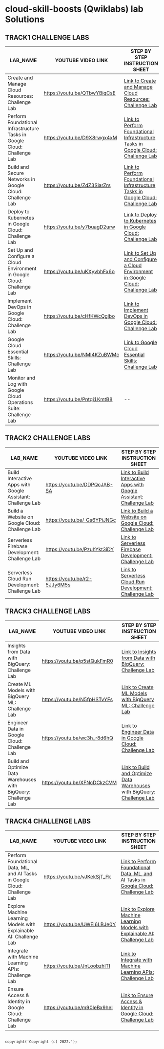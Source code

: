 # cloud-skill-boosts (Qwiklabs) lab Solutions 

## TRACK1 CHALLENGE LABS



|  LAB_NAME |YOUTUBE VIDEO LINK | STEP BY STEP INSTRUCTION SHEET |
| --------------- | --------------- | --------------- |
| Create and Manage Cloud Resources: Challenge Lab | https://youtu.be/QTbwYBiqCsE | [Link to Create and Manage Cloud Resources: Challenge Lab](https://github.com/guys-in-the-cloud/cloud-skill-boosts/blob/main/Challenge-labs/Create%20and%20Manage%20Cloud%20Resources%20Challenge%20Lab.md) |
| Perform Foundational Infrastructure Tasks in Google Cloud: Challenge Lab | https://youtu.be/D9X8rwgx4xM |[Link to Perform Foundational Infrastructure Tasks in Google Cloud: Challenge Lab](https://github.com/guys-in-the-cloud/cloud-skill-boosts/blob/main/Challenge-labs/Perform%20Foundational%20Infrastructure%20Tasks%20in%20Google%20Cloud:%20Challenge%20Lab/Perform%20Foundational%20Infrastructure%20Tasks%20in%20Google%20Cloud:%20Challenge%20Lab.md)  |
| Build and Secure Networks in Google Cloud: Challenge Lab |https://youtu.be/ZdZ3SiarZrs|[Link to Perform Foundational Infrastructure Tasks in Google Cloud: Challenge Lab](https://github.com/guys-in-the-cloud/cloud-skill-boosts/blob/main/Challenge-labs/Build%20and%20Secure%20Networks%20in%20Google%20Cloud:%20Challenge%20Lab.md) |
| Deploy to Kubernetes in Google Cloud: Challenge Lab |https://youtu.be/y7buagD2urw|[Link to Deploy to Kubernetes in Google Cloud: Challenge Lab](https://github.com/guys-in-the-cloud/cloud-skill-boosts/blob/main/Challenge-labs/Deploy%20to%20Kubernetes%20in%20Google%20Cloud:%20Challenge%20Lab.md) |
|Set Up and Configure a Cloud Environment in Google Cloud: Challenge Lab |https://youtu.be/uKXyvbhFx6o|[Link to Set Up and Configure a Cloud Environment in Google Cloud: Challenge Lab](https://github.com/guys-in-the-cloud/cloud-skill-boosts/blob/main/Challenge-labs/Set%20Up%20and%20Configure%20a%20Cloud%20Environment%20in%20Google%20Cloud:%20Challenge%20Lab.md) |
|Implement DevOps in Google Cloud: Challenge Lab |https://youtu.be/cHfKWcQglbo|[Link to Implement DevOps in Google Cloud: Challenge Lab](https://github.com/guys-in-the-cloud/cloud-skill-boosts/blob/main/Challenge-labs/Implement%20DevOps%20in%20Google%20Cloud.md) |
|Google Cloud Essential Skills: Challenge Lab |https://youtu.be/NMI4KZuBWMc|[Link to Google Cloud Essential Skills: Challenge Lab](https://github.com/guys-in-the-cloud/cloud-skill-boosts/blob/main/Challenge-labs/Google%20Cloud%20Essential%20Skills:%20Challenge%20Lab.md) |
|Monitor and Log with Google Cloud Operations Suite: Challenge Lab |https://youtu.be/Pntqj1KmtB8|--|

## TRACK2 CHALLENGE LABS

|  LAB_NAME |YOUTUBE VIDEO LINK | STEP BY STEP INSTRUCTION SHEET |
| --------------- | --------------- | --------------- |
| Build Interactive Apps with Google Assistant: Challenge Lab |https://youtu.be/DDPQcJAB-SA| [Link to Build Interactive Apps with Google Assistant: Challenge Lab ](https://github.com/guys-in-the-cloud/cloud-skill-boosts/tree/main/Challenge-labs/Build%20Interactive%20Apps%20with%20Google%20Assistant:%20Challenge%20Lab) |
| Build a Website on Google Cloud: Challenge Lab |https://youtu.be/_Gs6YPiJNGc| [Link to Build a Website on Google Cloud: Challenge Lab](https://github.com/guys-in-the-cloud/cloud-skill-boosts/blob/main/Challenge-labs/Build%20a%20Website%20on%20Google%20Cloud:%20Challenge%20Lab.md) |
| Serverless Firebase Development: Challenge Lab|https://youtu.be/PzuhYkt3iDY| [Link to Serverless Firebase Development: Challenge Lab](https://github.com/guys-in-the-cloud/cloud-skill-boosts/blob/main/Challenge-labs/Serverless%20Firebase%20Development.md) |
| Serverless Cloud Run Development: Challenge Lab|https://youtu.be/r2-5JJy6M5s| [Link to Serverless Cloud Run Development: Challenge Lab](https://github.com/guys-in-the-cloud/cloud-skill-boosts/blob/main/Challenge-labs/Serverless%20Cloud%20Run%20Development:%20Challenge%20Lab.md) |


## TRACK3 CHALLENGE LABS
|  LAB_NAME |YOUTUBE VIDEO LINK | STEP BY STEP INSTRUCTION SHEET |
| --------------- | --------------- | --------------- |
| Insights from Data with BigQuery: Challenge Lab |https://youtu.be/p5stQukFmR0| [Link to Insights from Data with BigQuery: Challenge Lab](https://github.com/guys-in-the-cloud/cloud-skill-boosts/blob/main/Challenge-labs/Insights%20From%20Data%20With%20Bigquery%20Challenge%20Lab.md) |
| Create ML Models with BigQuery ML: Challenge Lab |https://youtu.be/N5fpHSTvYFs| [Link to Create ML Models with BigQuery ML: Challenge Lab](https://github.com/guys-in-the-cloud/cloud-skill-boosts/blob/main/Challenge-labs/Create%20ML%20Models%20with%20BigQuery%20ML.md) |
| Engineer Data in Google Cloud: Challenge Lab|https://youtu.be/wc3h_r8d6hQ| [Link to Engineer Data in Google Cloud: Challenge Lab](https://github.com/guys-in-the-cloud/cloud-skill-boosts/blob/main/Challenge-labs/Engineer%20Data%20in%20Google%20Cloud:%20Challenge%20Lab.md) |
|Build and Optimize Data Warehouses with BigQuery: Challenge Lab|https://youtu.be/XFNcDCkzCVM| [Link to Build and Optimize Data Warehouses with BigQuery: Challenge Lab](https://github.com/guys-in-the-cloud/cloud-skill-boosts/blob/main/Challenge-labs/Build%20and%20Optimize%20Data%20Warehouses%20with%20BigQuery:%20Challenge%20Lab.md) |


## TRACK4 CHALLENGE LABS

|  LAB_NAME |YOUTUBE VIDEO LINK | STEP BY STEP INSTRUCTION SHEET |
| --------------- | --------------- | --------------- |
| Perform Foundational Data, ML, and AI Tasks in Google Cloud: Challenge Lab |https://youtu.be/vJKekSjT_Fk| [Link to Perform Foundational Data, ML, and AI Tasks in Google Cloud: Challenge Lab](https://github.com/guys-in-the-cloud/cloud-skill-boosts/blob/main/Challenge-labs/Perform%20Foundational%20Data%2C%20ML%2C%20and%20AI%20Tasks%20in%20Google%20Cloud:%20Challenge%20Lab/Perform%20Foundational%20Data%2C%20ML%2C%20and%20AI%20Tasks%20in%20Google%20Cloud:%20Challenge%20Lab.md) |
| Explore Machine Learning Models with Explainable AI: Challenge Lab |https://youtu.be/UWEi6LBJe0Y| [Link to Explore Machine Learning Models with Explainable AI: Challenge Lab](https://github.com/guys-in-the-cloud/cloud-skill-boosts/blob/main/Challenge-labs/Explore%20Machine%20Learning%20Models%20With%20Explainable.md) |
| Integrate with Machine Learning APIs: Challenge Lab|https://youtu.be/JnLoobzhlTI| [Link to Integrate with Machine Learning APIs: Challenge Lab](https://github.com/guys-in-the-cloud/cloud-skill-boosts/blob/main/Challenge-labs/Integrate%20with%20Machine%20Learning%20APIs:%20Challenge%20Lab/Integrate%20with%20Machine%20Learning%20APIs:%20Challenge%20Lab.md) |
|Ensure Access & Identity in Google Cloud: Challenge Lab|https://youtu.be/m90leBx9heI| [Link to Ensure Access & Identity in Google Cloud: Challenge Lab](https://github.com/guys-in-the-cloud/cloud-skill-boosts/blob/main/Challenge-labs/Ensure%20Access%20%26%20Identity%20in%20Google%20Cloud:%20Challenge%20Lab/Ensure%20Access%20%26%20Identity%20in%20Google%20Cloud:%20Challenge%20Lab.md) |


                                                                                                                                copyright('Copyright (c) 2022.');
